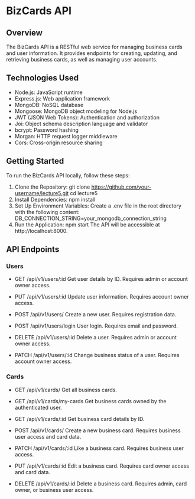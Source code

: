 # BizCards API

## Overview

The BizCards API is a RESTful web service for managing business cards and user information. It provides endpoints for creating, updating, and retrieving business cards, as well as managing user accounts.

## Technologies Used

- Node.js: JavaScript runtime
- Express.js: Web application framework
- MongoDB: NoSQL database
- Mongoose: MongoDB object modeling for Node.js
- JWT (JSON Web Tokens): Authentication and authorization
- Joi: Object schema description language and validator
- bcrypt: Password hashing
- Morgan: HTTP request logger middleware
- Cors: Cross-origin resource sharing

## Getting Started

To run the BizCards API locally, follow these steps:

1. Clone the Repository:
   git clone https://github.com/your-username/lecture5.git
   cd lecture5
2. Install Dependencies:
   npm install
3. Set Up Environment Variables:
   Create a .env file in the root directory with the following content:
   DB_CONNECTION_STRING=your_mongodb_connection_string
4. Run the Application:
   npm start
   The API will be accessible at http://localhost:8000.

## API Endpoints

### Users

- GET /api/v1/users/:id
  Get user details by ID.
  Requires admin or account owner access.
- PUT /api/v1/users/:id
  Update user information.
  Requires account owner access.

- POST /api/v1/users/
  Create a new user.
  Requires registration data.

- POST /api/v1/users/login
  User login.
  Requires email and password.

- DELETE /api/v1/users/:id
  Delete a user.
  Requires admin or account owner access.

- PATCH /api/v1/users/:id
  Change business status of a user.
  Requires account owner access.

### Cards

- GET /api/v1/cards/
  Get all business cards.

- GET /api/v1/cards/my-cards
  Get business cards owned by the authenticated user.

- GET /api/v1/cards/:id
  Get business card details by ID.

- POST /api/v1/cards/
  Create a new business card.
  Requires business user access and card data.

- PATCH /api/v1/cards/:id
  Like a business card.
  Requires business user access.

- PUT /api/v1/cards/:id
  Edit a business card.
  Requires card owner access and card data.

- DELETE /api/v1/cards/:id
  Delete a business card.
  Requires admin, card owner, or business user access.
